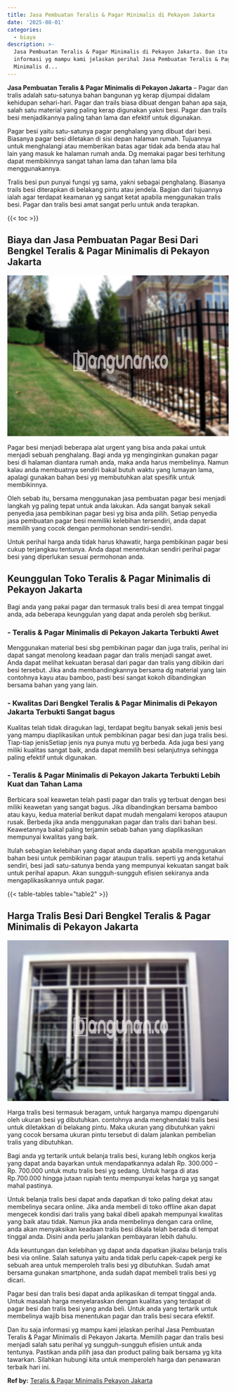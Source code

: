 ```yaml
---
title: Jasa Pembuatan Teralis & Pagar Minimalis di Pekayon Jakarta
date: '2025-08-01'
categories:
  - biaya
description: >-
  Jasa Pembuatan Teralis & Pagar Minimalis di Pekayon Jakarta. Dan itu saja
  informasi yg mampu kami jelaskan perihal Jasa Pembuatan Teralis & Pagar
  Minimalis d...
---
```


**Jasa Pembuatan Teralis & Pagar Minimalis di Pekayon Jakarta** – Pagar dan tralis adalah satu-satunya bahan bangunan yg kerap dijumpai didalam kehidupan sehari-hari. Pagar dan trails biasa dibuat dengan bahan apa saja, salah satu material yang paling kerap digunakan yakni besi. Pagar dan trails besi menjadikannya paling tahan lama dan efektif untuk digunakan.

Pagar besi yaitu satu-satunya pagar penghalang yang dibuat dari besi. Biasanya pagar besi diletakan di sisi depan halaman rumah. Tujuannya untuk menghalangi atau memberikan batas agar tidak ada benda atau hal lain yang masuk ke halaman rumah anda. Dg memakai pagar besi terhitung dapat membikinnya sangat tahan lama dan tahan lama bila menggunakannya.

Tralis besi pun punyai fungsi yg sama, yakni sebagai penghalang. Biasanya trails besi diterapkan di belakang pintu atau jendela. Bagian dari tujuannya ialah agar terdapat keamanan yg sangat ketat apabila menggunakan tralis besi. Pagar dan tralis besi amat sangat perlu untuk anda terapkan.

{{< toc >}}

## Biaya dan Jasa Pembuatan Pagar Besi Dari Bengkel Teralis & Pagar Minimalis di Pekayon Jakarta

![Jasa Pembuatan Teralis & Pagar Minimalis di Pekayon Jakarta](/images/pagar-minimalis-murah-14.png)

Pagar besi menjadi beberapa alat urgent yang bisa anda pakai untuk menjadi sebuah penghalang. Bagi anda yg menginginkan gunakan pagar besi di halaman diantara rumah anda, maka anda harus membelinya. Namun kalau anda membuatnya sendiri bakal butuh waktu yang lumayan lama, apalagi gunakan bahan besi yg membutuhkan alat spesifik untuk membikinnya.

Oleh sebab itu, bersama menggunakan jasa pembuatan pagar besi menjadi langkah yg paling tepat untuk anda lakukan. Ada sangat banyak sekali penyedia jasa pembikinan pagar besi yg bisa anda pilih. Setiap penyedia jasa pembuatan pagar besi memiliki kelebihan tersendiri, anda dapat memilih yang cocok dengan permohonan sendiri-sendiri.

Untuk perihal harga anda tidak harus khawatir, harga pembikinan pagar besi cukup terjangkau tentunya. Anda dapat menentukan sendiri perihal pagar besi yang diperlukan sesuai permohonan anda.

## Keunggulan Toko Teralis & Pagar Minimalis di Pekayon Jakarta

Bagi anda yang pakai pagar dan termasuk tralis besi di area tempat tinggal anda, ada beberapa keunggulan yang dapat anda peroleh sbg berikut.

### \- Teralis & Pagar Minimalis di Pekayon Jakarta Terbukti Awet

Menggunakan material besi sbg pembikinan pagar dan juga tralis, perihal ini dapat sangat menolong keadaan pagar dan tralis menjadi sangat awet. Anda dapat melihat kekuatan berasal dari pagar dan tralis yang dibikin dari besi tersebut. Jika anda membandingkannya bersama dg material yang lain contohnya kayu atau bamboo, pasti besi sangat kokoh dibandingkan bersama bahan yang yang lain.

### \- Kwalitas Dari Bengkel Teralis & Pagar Minimalis di Pekayon Jakarta Terbukti Sangat bagus

Kualitas telah tidak diragukan lagi, terdapat begitu banyak sekali jenis besi yang mampu diaplikasikan untuk pembikinan pagar besi dan juga tralis besi. Tiap-tiap jenisSetiap jenis nya punya mutu yg berbeda. Ada juga besi yang miliki kualitas sangat baik, anda dapat memilih besi selanjutnya sehingga paling efektif untuk digunakan.

### \- Teralis & Pagar Minimalis di Pekayon Jakarta Terbukti Lebih Kuat dan Tahan Lama

Berbicara soal keawetan telah pasti pagar dan tralis yg terbuat dengan besi miliki keawetan yang sangat bagus. Jika dibandingkan bersama bamboo atau kayu, kedua material berikut dapat mudah mengalami keropos ataupun rusak. Berbeda jika anda menggunakan pagar dan tralis dari bahan besi. Keawetannya bakal paling terjamin sebab bahan yang diaplikasikan mempunyai kwalitas yang baik.

Itulah sebagian kelebihan yang dapat anda dapatkan apabila menggunakan bahan besi untuk pembikinan pagar ataupun tralis. seperti yg anda ketahui sendiri, besi jadi satu-satunya benda yang mempunyai kekuatan sangat baik untuk perihal apapun. Akan sungguh-sungguh efisien sekiranya anda mengaplikasikannya untuk pagar.

{{< table-tables table="table2" >}}

## Harga Tralis Besi Dari Bengkel Teralis & Pagar Minimalis di Pekayon Jakarta

![Jasa Pembuatan Teralis & Pagar Minimalis di Pekayon Jakarta](/images/teralis-minimalis-murah-46.png)

Harga tralis besi termasuk beragam, untuk harganya mampu dipengaruhi oleh ukuran besi yg dibutuhkan. contohnya anda menghendaki tralis besi untuk diletakkan di belakang pintu. Maka ukuran yang dibutuhkan yakni yang cocok bersama ukuran pintu tersebut di dalam jalankan pembelian tralis yang dibutuhkan.

Bagi anda yg tertarik untuk belanja tralis besi, kurang lebih ongkos kerja yang dapat anda bayarkan untuk mendapatkannya adalah Rp. 300.000 – Rp. 700.000 untuk mutu tralis besi yg sedang. Untuk harga di atas Rp.700.000 hingga jutaan rupiah tentu mempunyai kelas harga yg sangat mahal pastinya.

Untuk belanja tralis besi dapat anda dapatkan di toko paling dekat atau membelinya secara online. Jika anda membeli di toko offline akan dapat mengecek kondisi dari tralis yang bakal dibeli apakah mempunyai kwalitas yang baik atau tidak. Namun jika anda membelinya dengan cara online, anda akan menyaksikan keadaan tralis besi dikala telah berada di tempat tinggal anda. Disini anda perlu jalankan pembayaran lebih dahulu.

Ada keuntungan dan kelebihan yg dapat anda dapatkan jikalau belanja tralis besi via online. Salah satunya yaitu anda tidak perlu capek-capek pergi ke sebuah area untuk memperoleh tralis besi yg dibutuhkan. Sudah amat bersama gunakan smartphone, anda sudah dapat membeli tralis besi yg dicari.

Pagar besi dan tralis besi dapat anda aplikasikan di tempat tinggal anda. Untuk masalah harga menyelaraskan dengan kualitas yang terdapat di pagar besi dan tralis besi yang anda beli. Untuk anda yang tertarik untuk membelinya wajib bisa menentukan pagar dan tralis besi secara efektif.

Dan itu saja informasi yg mampu kami jelaskan perihal Jasa Pembuatan Teralis & Pagar Minimalis di Pekayon Jakarta. Memilih pagar dan tralis besi menjadi salah satu perihal yg sungguh-sungguh efisien untuk anda tentunya. Pastikan anda pilih jasa dan product paling baik bersama yg kita tawarkan. Silahkan hubungi kita untuk memperoleh harga dan penawaran terbaik hari ini.

**Ref by:** [Teralis & Pagar Minimalis Pekayon Jakarta](https://id.wikipedia.org/wiki/Teralis)
